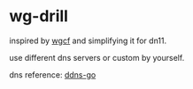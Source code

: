 # wg-drill

inspired by [wgcf](https://github.com/jwhited/wgsd) and simplifying it for dn11.

use different dns servers or custom by yourself.

dns reference: [ddns-go](https://github.com/jeessy2/ddns-go)